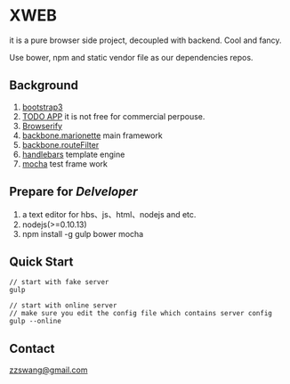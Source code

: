 XWEB
========================
it is a pure browser side project, decoupled with backend. Cool and fancy.

Use bower, npm and static vendor file as our dependencies repos.


Background
-------------
1. [bootstrap3](http://getbootstrap.com/)
1. [TODO APP](http://flatfull.com/themes/todo/blog.html) it is not free for commercial perpouse.
1. [Browserify](http://browserify.org)
1. [backbone.marionette](https://github.com/marionettejs/backbone.marionette) main framework
1. [backbone.routeFilter](https://github.com/boazsender/backbone.routefilter)
1. [handlebars](http://handlebarsjs.com/) template engine
1. [mocha](https://github.com/visionmedia/mocha/) test frame work


Prepare for *Delveloper*
-------------
1.  a text editor for hbs、js、html、nodejs and etc.
1.  nodejs(>=0.10.13)
1.  npm install -g gulp bower mocha


Quick Start
------------

    // start with fake server
    gulp

    // start with online server
    // make sure you edit the config file which contains server config
    gulp --online



Contact
-------
zzswang@gmail.com